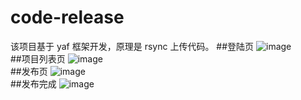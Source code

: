 # code-release
该项目基于 yaf 框架开发，原理是 rsync 上传代码。 
##登陆页
![image](https://github.com/A123asdo11/code-release/blob/master/public/static/login.png)<br>
##项目列表页
![image](https://github.com/A123asdo11/code-release/blob/master/public/static/pub.png)<br>
##发布页
![image](https://github.com/A123asdo11/code-release/blob/master/public/static/detail.png)<br>
##发布完成
![image](https://github.com/A123asdo11/code-release/blob/master/public/static/detail_pub.png)<br>
